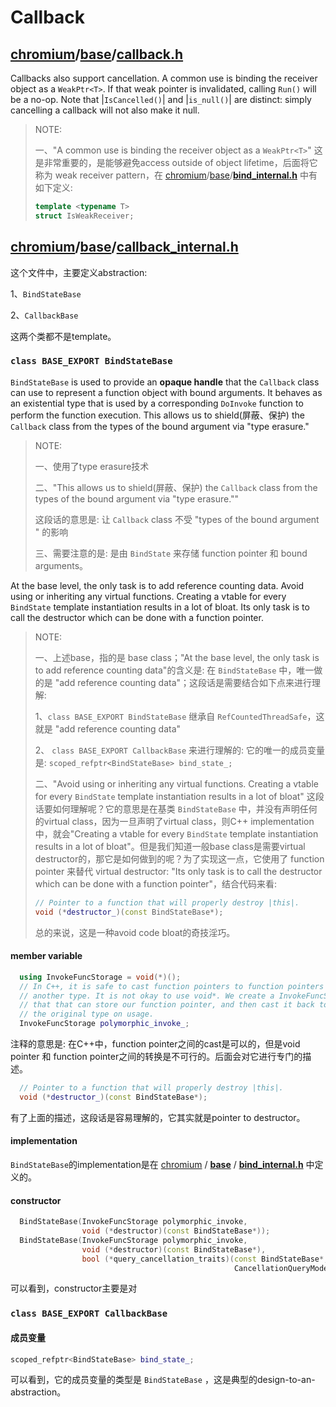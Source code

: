 # Callback

## [chromium](https://github.com/chromium/chromium)/[base](https://github.com/chromium/chromium/tree/main/base)/**[callback.h](https://github.com/chromium/chromium/blob/main/base/callback.h)** 

Callbacks also support cancellation. A common use is binding the receiver object as a `WeakPtr<T>`. If that weak pointer is invalidated, calling `Run()`
will be a no-op. Note that |`IsCancelled()`| and |`is_null()`| are distinct: simply cancelling a callback will not also make it null.

> NOTE: 
>
> 一、"A common use is binding the receiver object as a `WeakPtr<T>`" 这是非常重要的，是能够避免access outside of object lifetime，后面将它称为 weak receiver pattern，在 [chromium](https://github.com/chromium/chromium)/[base](https://github.com/chromium/chromium/tree/main/base)/**[bind_internal.h](https://github.com/chromium/chromium/blob/main/base/bind_internal.h)** 中有如下定义:
>
> ```C++
> template <typename T>
> struct IsWeakReceiver;
> ```
>
> 



## [chromium](https://github.com/chromium/chromium)/[base](https://github.com/chromium/chromium/tree/master/base)/**[callback_internal.h](https://github.com/chromium/chromium/blob/master/base/callback_internal.h)**

这个文件中，主要定义abstraction:

1、`BindStateBase`

2、`CallbackBase`

这两个类都不是template。

### `class BASE_EXPORT BindStateBase`



`BindStateBase` is used to provide an **opaque handle** that the `Callback` class can use to represent a function object with bound arguments.  It behaves as an existential type that is used by a corresponding `DoInvoke` function to perform the function execution.  This allows us to shield(屏蔽、保护) the `Callback` class from the types of the bound argument via "type erasure."

> NOTE: 
>
> 一、使用了type erasure技术
>
> 二、"This allows us to shield(屏蔽、保护) the `Callback` class from the types of the bound argument via "type erasure.""
>
> 这段话的意思是: 让  `Callback` class 不受  "types of the bound argument " 的影响
>
> 三、需要注意的是: 是由 `BindState` 来存储 function pointer 和 bound arguments。

At the base level, the only task is to add reference counting data. Avoid using or inheriting any virtual functions. Creating a vtable for every `BindState` template instantiation results in a lot of bloat. Its only task is to call the destructor which can be done with a function pointer.

> NOTE: 
>
> 一、上述base，指的是 base class；"At the base level, the only task is to add reference counting data"的含义是: 在 `BindStateBase` 中，唯一做的是 "add reference counting data"；这段话是需要结合如下点来进行理解:
>
> 1、`class BASE_EXPORT BindStateBase` 继承自 `RefCountedThreadSafe`，这就是  "add reference counting data"
>
> 2、 `class BASE_EXPORT CallbackBase` 来进行理解的: 它的唯一的成员变量是: `scoped_refptr<BindStateBase> bind_state_;`
>
> 二、"Avoid using or inheriting any virtual functions. Creating a vtable for every `BindState` template instantiation results in a lot of bloat" 这段话要如何理解呢？它的意思是在基类 `BindStateBase` 中，并没有声明任何的virtual class，因为一旦声明了virtual class，则C++ implementation中，就会"Creating a vtable for every `BindState` template instantiation results in a lot of bloat"。但是我们知道一般base class是需要virtual destructor的，那它是如何做到的呢？为了实现这一点，它使用了 function pointer 来替代 virtual destructor: "Its only task is to call the destructor which can be done with a function pointer"，结合代码来看:
>
> ```C++
> // Pointer to a function that will properly destroy |this|.
> void (*destructor_)(const BindStateBase*);
> ```
>
> 总的来说，这是一种avoid code bloat的奇技淫巧。

#### member variable

```C++
  using InvokeFuncStorage = void(*)();
  // In C++, it is safe to cast function pointers to function pointers of
  // another type. It is not okay to use void*. We create a InvokeFuncStorage
  // that that can store our function pointer, and then cast it back to
  // the original type on usage.
  InvokeFuncStorage polymorphic_invoke_;
```

注释的意思是: 在C++中，function pointer之间的cast是可以的，但是void pointer 和 function pointer之间的转换是不可行的。后面会对它进行专门的描述。

```C++
  // Pointer to a function that will properly destroy |this|.
  void (*destructor_)(const BindStateBase*);
```

有了上面的描述，这段话是容易理解的，它其实就是pointer to destructor。





#### implementation

`BindStateBase`的implementation是在 [chromium](https://gitee.com/mirrors/chromium/tree/master) / **[base](https://gitee.com/mirrors/chromium/tree/master/base)** / **[bind_internal.h](https://gitee.com/mirrors/chromium/blob/master/base/bind_internal.h)** 中定义的。

#### constructor

```C++
  BindStateBase(InvokeFuncStorage polymorphic_invoke,
                void (*destructor)(const BindStateBase*));
  BindStateBase(InvokeFuncStorage polymorphic_invoke,
                void (*destructor)(const BindStateBase*),
                bool (*query_cancellation_traits)(const BindStateBase*,
                                                  CancellationQueryMode mode));
```

可以看到，constructor主要是对

### `class BASE_EXPORT CallbackBase`

#### 成员变量

```C++
scoped_refptr<BindStateBase> bind_state_;
```

可以看到，它的成员变量的类型是 `BindStateBase` ，这是典型的design-to-an-abstraction。


